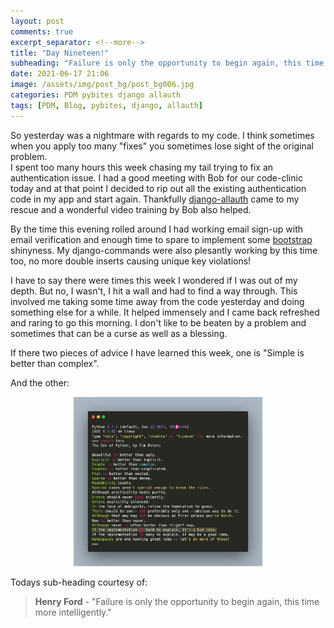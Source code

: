 ```yaml
---
layout: post
comments: true
excerpt_separator: <!--more-->
title: "Day Nineteen!"
subheading: "Failure is only the opportunity to begin again, this time more intelligently."
date: 2021-06-17 21:06
image: /assets/img/post_bg/post_bg006.jpg
categories: PDM pybites django allauth
tags: [PDM, Blog, pybites, django, allauth]
---
```

So yesterday was a nightmare with regards to my code. I think sometimes when you apply too many "fixes" you sometimes lose sight of the original problem.<!--more-->  
I spent too many hours this week chasing my tail trying to fix an authentication issue. I had a good meeting with Bob for our code-clinic today and at that point I decided to rip out all the existing authentication code in my app and start again. Thankfully [django-allauth](https://django-allauth.readthedocs.io/en/latest/) came to my rescue and a wonderful video training by Bob also helped.
  
By the time this evening rolled around I had working email sign-up with email verification and enough time to spare to implement some [bootstrap](https://getbootstrap.com) shinyness. My django-commands were also plesantly working by this time too, no more double inserts causing unique key violations!
  
I have to say there were times this week I wondered if I was out of my depth. But no, I wasn't, I hit a wall and had to find a way through. This involved me taking some time away from the code yesterday and doing something else for a while. It helped immensely and I came back refreshed and raring to go this morning. I don't like to be beaten by a problem and sometimes that can be a curse as well as a blessing.
  
If there two pieces of advice I have learned this week, one is "Simple is better than complex".  
  
And the other:  
<center><img src="/assets/images/carbon.png" alt="From the Zen of Python" width="60%" height="60%"/></center> 
  
Todays sub-heading courtesy of:
>**Henry Ford** - 
>"Failure is only the opportunity to begin again, this time more intelligently."  
  
